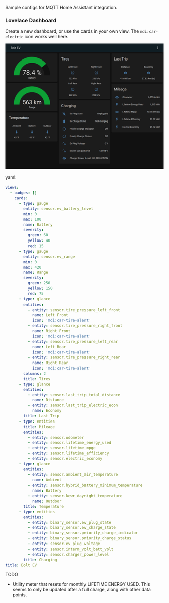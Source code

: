 Sample configs for MQTT Home Assistant integration.

### Lovelace Dashboard
Create a new dashboard, or use the cards in your own view. The `mdi:car-electric` icon works well here.

![lovelace screenshot](images/lovelace.png)

yaml:
```yaml
views:
  - badges: []
    cards:
      - type: gauge
        entity: sensor.ev_battery_level
        min: 0
        max: 100
        name: Battery
        severity:
          green: 60
          yellow: 40
          red: 15
      - type: gauge
        entity: sensor.ev_range
        min: 0
        max: 420
        name: Range
        severity:
          green: 250
          yellow: 150
          red: 75
      - type: glance
        entities:
          - entity: sensor.tire_pressure_left_front
            name: Left Front
            icon: 'mdi:car-tire-alert'
          - entity: sensor.tire_pressure_right_front
            name: Right Front
            icon: 'mdi:car-tire-alert'
          - entity: sensor.tire_pressure_left_rear
            name: Left Rear
            icon: 'mdi:car-tire-alert'
          - entity: sensor.tire_pressure_right_rear
            name: Right Rear
            icon: 'mdi:car-tire-alert'
        columns: 2
        title: Tires
      - type: glance
        entities:
          - entity: sensor.last_trip_total_distance
            name: Distance
          - entity: sensor.last_trip_electric_econ
            name: Economy
        title: Last Trip
      - type: entities
        title: Mileage
        entities:
          - entity: sensor.odometer
          - entity: sensor.lifetime_energy_used
          - entity: sensor.lifetime_mpge
          - entity: sensor.lifetime_efficiency
          - entity: sensor.electric_economy
      - type: glance
        entities:
          - entity: sensor.ambient_air_temperature
            name: Ambient
          - entity: sensor.hybrid_battery_minimum_temperature
            name: Battery
          - entity: sensor.kewr_daynight_temperature
            name: Outdoor
        title: Temperature
      - type: entities
        entities:
          - entity: binary_sensor.ev_plug_state
          - entity: binary_sensor.ev_charge_state
          - entity: binary_sensor.priority_charge_indicator
          - entity: binary_sensor.priority_charge_status
          - entity: sensor.ev_plug_voltage
          - entity: sensor.interm_volt_batt_volt
          - entity: sensor.charger_power_level
        title: Charging
title: Bolt EV

```

TODO
- Utility meter that resets for monthly LIFETIME ENERGY USED. This seems to only be updated after a full charge, along with other data points.